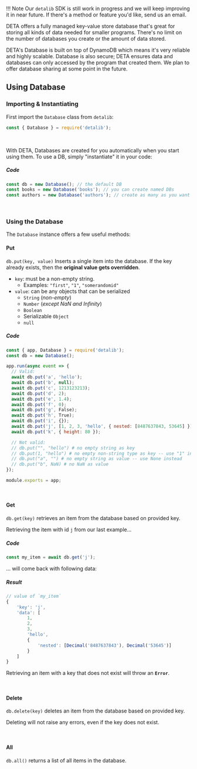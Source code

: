 <!-- prettier-ignore-start -->
!!! Note
    Our `detalib` SDK is still work in progress and we will keep improving it in near future.
    If there's a method or feature you'd like, send us an email.
<!-- prettier-ignore-end -->

DETA offers a fully managed key-value store database that's great for storing all kinds of data needed for smaller programs.
There's no limit on the number of databases you create or the amount of data stored.

DETA's Database is built on top of DynamoDB which means it's very reliable and highly scalable. Database is also secure; DETA ensures data and databases can only accessed by the program that created them. We plan to offer database sharing at some point in the future.

## Using Database

### Importing & Instantiating

First import the `Database` class from `detalib`:

```javascript
const { Database } = require('detalib');
```

<br />

With DETA, Databases are created for you automatically when you start using them.
To use a DB, simply "instantiate" it in your code:

##### Code

```javascript
const db = new Database(); // the default DB
const books = new Database('books'); // you can create named DBs
const authors = new Database('authors'); // create as many as you want
```

<br />

### Using the Database

The `Database` instance offers a few useful methods:

#### Put

`db.put(key, value)` Inserts a single item into the database. If the key already exists, then the **original value gets overridden**.

- `key`: must be a non-empty string.
  - Examples: `"first"`, `"1"`, `"somerandomid"`
- `value`: can be any objects that can be serialized
  - `String` (_non-empty_)
  - `Number` (_except NaN and Infinity_)
  - `Boolean`
  - Serializable `Object`
  - `null`

##### Code

```javascript
const { app, Database } = require('detalib');
const db = new Database();

app.run(async event => {
  // Valid:
  await db.put('a', 'hello');
  await db.put('b', null);
  await db.put('c', 1213123213);
  await db.put('d', 2);
  await db.put('e', 1.4);
  await db.put('f', 0);
  await db.put('g', False);
  await db.put('h', True);
  await db.put('i', {});
  await db.put('j', [1, 2, 3, 'hello', { nested: [8487637843, 53645] }]);
  await db.put('k', { height: 80 });

  // Not valid:
  // db.put("", "hello") # no empty string as key
  // db.put(1, "hello") # no empty non-string type as key -- use "1" instead
  // db.put("a", "") # no empty string as value -- use None instead
  // db.put("b", NaN) # no NaN as value
});

module.exports = app;
```

<br />

#### Get

`db.get(key)` retrieves an item from the database based on provided key.

Retrieving the item with id `j` from our last example...

##### Code

```javascript
const my_item = await db.get('j');
```

... will come back with following data:

##### Result

```javascript
// value of `my_item`
{
    'key': 'j',
    'data': [
        1,
        2,
        3,
        'hello',
        {
            'nested': [Decimal('8487637843'), Decimal('53645')]
        }
    ]
}
```

Retrieving an item with a key that does not exist will throw an **`Error`**.

<br />

#### Delete

`db.delete(key)` deletes an item from the database based on provided key.

Deleting will not raise any errors, even if the key does not exist.

<br />

#### All

`db.all()` returns a list of all items in the database.
